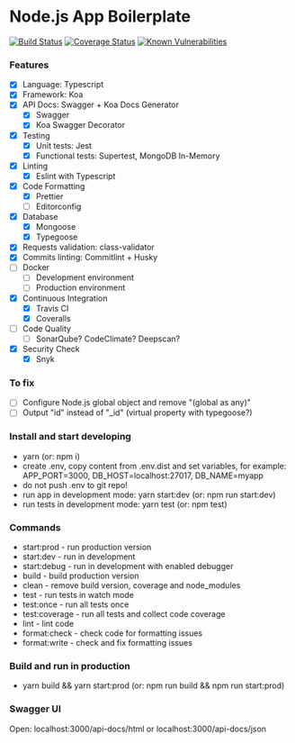 # Node.js App Boilerplate

[![Build Status](https://travis-ci.org/kryz81/koa-ts-boilerplate.svg?branch=master)](https://travis-ci.org/kryz81/koa-ts-boilerplate.svg?branch=master)
[![Coverage Status](https://coveralls.io/repos/github/kryz81/koa-ts-boilerplate/badge.svg)](https://coveralls.io/github/kryz81/koa-ts-boilerplate)
[![Known Vulnerabilities](https://snyk.io/test/github/kryz81/koa-ts-boilerplate/badge.svg?targetFile=package.json)](https://snyk.io/test/github/kryz81/koa-ts-boilerplate?targetFile=package.json)

### Features

- [x] Language: Typescript
- [x] Framework: Koa
- [x] API Docs: Swagger + Koa Docs Generator
  - [x] Swagger
  - [x] Koa Swagger Decorator
- [x] Testing
  - [x] Unit tests: Jest
  - [x] Functional tests: Supertest, MongoDB In-Memory
- [x] Linting
  - [x] Eslint with Typescript
- [x] Code Formatting
  - [x] Prettier
  - [ ] Editorconfig
- [x] Database
  - [x] Mongoose
  - [x] Typegoose
- [x] Requests validation: class-validator
- [x] Commits linting: Commitlint + Husky
- [ ] Docker
  - [ ] Development environment
  - [ ] Production environment
- [x] Continuous Integration
  - [x] Travis CI
  - [x] Coveralls
- [ ] Code Quality
  - [ ] SonarQube? CodeClimate? Deepscan?
- [x] Security Check
  - [x] Snyk

### To fix

- [ ] Configure Node.js global object and remove "(global as any)"
- [ ] Output "id" instead of "\_id" (virtual property with typegoose?)

### Install and start developing

- yarn (or: npm i)
- create .env, copy content from .env.dist and set variables, for example: APP_PORT=3000, DB_HOST=localhost:27017, DB_NAME=myapp
- do not push .env to git repo!
- run app in development mode: yarn start:dev (or: npm run start:dev)
- run tests in development mode: yarn test (or: npm test)

### Commands

- start:prod - run production version
- start:dev - run in development
- start:debug - run in development with enabled debugger
- build - build production version
- clean - remove build version, coverage and node_modules
- test - run tests in watch mode
- test:once - run all tests once
- test:coverage - run all tests and collect code coverage
- lint - lint code
- format:check - check code for formatting issues
- format:write - check and fix formatting issues

### Build and run in production

- yarn build && yarn start:prod (or: npm run build && npm run start:prod)

### Swagger UI

Open: localhost:3000/api-docs/html or localhost:3000/api-docs/json
